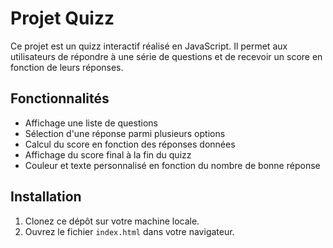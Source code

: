 # Projet Quizz

Ce projet est un quizz interactif réalisé en JavaScript. Il permet aux utilisateurs de répondre à une série de questions et de recevoir un score en fonction de leurs réponses.

## Fonctionnalités

- Affichage une liste de questions
- Sélection d'une réponse parmi plusieurs options
- Calcul du score en fonction des réponses données
- Affichage du score final à la fin du quizz
- Couleur et texte personnalisé en fonction du nombre de bonne réponse

## Installation

1. Clonez ce dépôt sur votre machine locale.
2. Ouvrez le fichier `index.html` dans votre navigateur.
